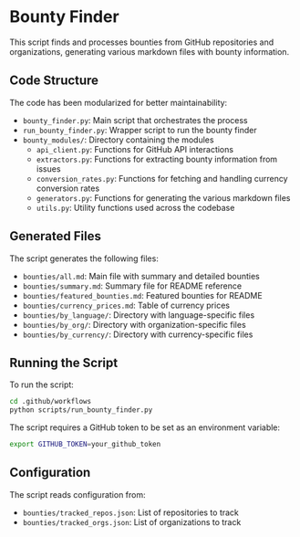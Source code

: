 # Bounty Finder

This script finds and processes bounties from GitHub repositories and organizations, generating various markdown files with bounty information.

## Code Structure

The code has been modularized for better maintainability:

- `bounty_finder.py`: Main script that orchestrates the process
- `run_bounty_finder.py`: Wrapper script to run the bounty finder
- `bounty_modules/`: Directory containing the modules
  - `api_client.py`: Functions for GitHub API interactions
  - `extractors.py`: Functions for extracting bounty information from issues
  - `conversion_rates.py`: Functions for fetching and handling currency conversion rates
  - `generators.py`: Functions for generating the various markdown files
  - `utils.py`: Utility functions used across the codebase

## Generated Files

The script generates the following files:

- `bounties/all.md`: Main file with summary and detailed bounties
- `bounties/summary.md`: Summary file for README reference
- `bounties/featured_bounties.md`: Featured bounties for README
- `bounties/currency_prices.md`: Table of currency prices
- `bounties/by_language/`: Directory with language-specific files
- `bounties/by_org/`: Directory with organization-specific files
- `bounties/by_currency/`: Directory with currency-specific files

## Running the Script

To run the script:

```bash
cd .github/workflows
python scripts/run_bounty_finder.py
```

The script requires a GitHub token to be set as an environment variable:

```bash
export GITHUB_TOKEN=your_github_token
```

## Configuration

The script reads configuration from:

- `bounties/tracked_repos.json`: List of repositories to track
- `bounties/tracked_orgs.json`: List of organizations to track
